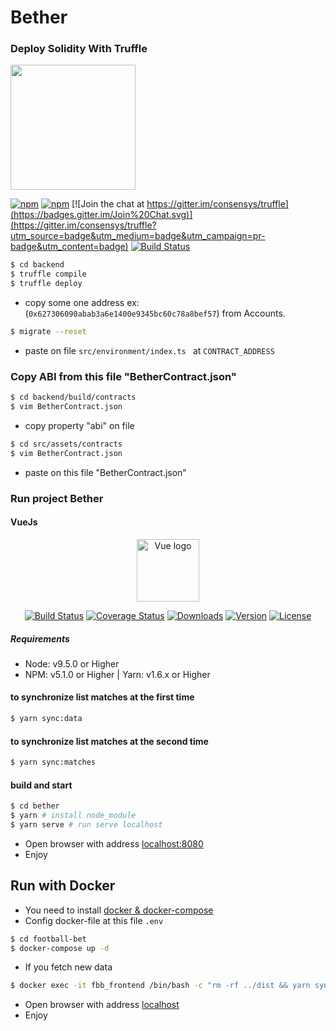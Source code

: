 # Bether

### Deploy Solidity With Truffle
<img src="https://avatars2.githubusercontent.com/u/22205159?s=200&v=4" width="200">

[![npm](https://img.shields.io/npm/v/truffle.svg)](https://www.npmjs.com/package/truffle)
[![npm](https://img.shields.io/npm/dm/truffle.svg)](https://www.npmjs.com/package/truffle)
[![Join the chat at https://gitter.im/consensys/truffle](https://badges.gitter.im/Join%20Chat.svg)](https://gitter.im/consensys/truffle?utm_source=badge&utm_medium=badge&utm_campaign=pr-badge&utm_content=badge)
[![Build Status](https://travis-ci.org/trufflesuite/truffle.svg?branch=develop)](https://travis-ci.org/trufflesuite/truffle)


```sh
$ cd backend
$ truffle compile
$ truffle deploy
```
- copy some one address ex:(``` 0x627306090abab3a6e1400e9345bc60c78a8bef57 ```) from Accounts.

```sh
$ migrate --reset
```
- paste on file ```src/environment/index.ts ``` at ``` CONTRACT_ADDRESS ```

### Copy ABI from this file "BetherContract.json"
```sh
$ cd backend/build/contracts
$ vim BetherContract.json
```
- copy property "abi" on file

```sh
$ cd src/assets/contracts
$ vim BetherContract.json
```
- paste on this file "BetherContract.json"

### Run project Bether

#### VueJs
<p align="center">
  <a href="https://vuejs.org" target="_blank" rel="noopener noreferrer">
    <img width="100" src="https://vuejs.org/images/logo.png" alt="Vue logo">
  </a>
</p>

<p align="center">
  <a href="https://circleci.com/gh/vuejs/vue/tree/dev"><img src="https://img.shields.io/circleci/project/vuejs/vue/dev.svg" alt="Build Status"></a>
  <a href="https://codecov.io/github/vuejs/vue?branch=dev"><img src="https://img.shields.io/codecov/c/github/vuejs/vue/dev.svg" alt="Coverage Status"></a>
  <a href="https://npmcharts.com/compare/vue?minimal=true"><img src="https://img.shields.io/npm/dm/vue.svg" alt="Downloads"></a>
  <a href="https://www.npmjs.com/package/vue"><img src="https://img.shields.io/npm/v/vue.svg" alt="Version"></a>
  <a href="https://www.npmjs.com/package/vue"><img src="https://img.shields.io/npm/l/vue.svg" alt="License"></a>
</p>

##### Requirements
  - Node: v9.5.0 or Higher
  - NPM: v5.1.0 or Higher | Yarn: v1.6.x or Higher
  
#### to synchronize list matches at the first time
```sh 
$ yarn sync:data
```
#### to synchronize list matches at the second time
```sh 
$ yarn sync:matches
```  
#### build and start  
```sh
$ cd bether
$ yarn # install node_module
$ yarn serve # run serve localhost
```

- Open browser with address [localhost:8080](http://localhost:8080)
- Enjoy

## Run with Docker
- You need to install [docker & docker-compose](https://docs.docker.com/)
- Config docker-file at this file ``.env``

```sh
$ cd football-bet
$ docker-compose up -d
```

- If you fetch new data
```sh
$ docker exec -it fbb_frontend /bin/bash -c "rm -rf ../dist && yarn sync:matches && yarn build && cp -r ./dist/ ../ && rm -rf ./dist"
```

- Open browser with address [localhost](http://localhost)
- Enjoy
